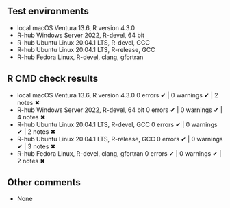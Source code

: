 ## Test environments

* local macOS Ventura 13.6, R version 4.3.0
* R-hub Windows Server 2022, R-devel, 64 bit
* R-hub Ubuntu Linux 20.04.1 LTS, R-devel, GCC
* R-hub Ubuntu Linux 20.04.1 LTS, R-release, GCC
* R-hub Fedora Linux, R-devel, clang, gfortran

## R CMD check results

* local macOS Ventura 13.6, R version 4.3.0
  0 errors ✔ | 0 warnings ✔ | 2 notes ✖
* R-hub Windows Server 2022, R-devel, 64 bit
  0 errors ✔ | 0 warnings ✔ | 4 notes ✖
* R-hub Ubuntu Linux 20.04.1 LTS, R-devel, GCC
  0 errors ✔ | 0 warnings ✔ | 2 notes ✖
* R-hub Ubuntu Linux 20.04.1 LTS, R-release, GCC
  0 errors ✔ | 0 warnings ✔ | 3 notes ✖
* R-hub Fedora Linux, R-devel, clang, gfortran
  0 errors ✔ | 0 warnings ✔ | 2 notes ✖

## Other comments

- None

